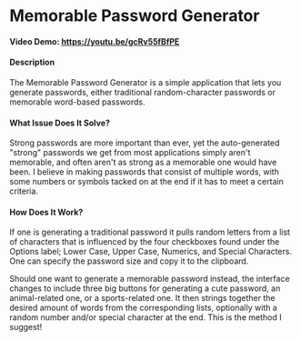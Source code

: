 # Memorable Password Generator
#### Video Demo: https://youtu.be/gcRv55fBfPE
#### Description
The Memorable Password Generator is a simple application that lets you generate passwords, either traditional random-character passwords or memorable word-based passwords.
#### What Issue Does It Solve?
Strong passwords are more important than ever, yet the auto-generated "strong" passwords we get from most applications simply aren't memorable, and often aren't as strong as a memorable one would have been. I believe in making passwords that consist of multiple words, with some numbers or symbols tacked on at the end if it has to meet a certain criteria.
#### How Does It Work?
If one is generating a traditional password it pulls random letters from a list of characters that is influenced by the four checkboxes found under the Options label; Lower Case, Upper Case, Numerics, and Special Characters. One can specify the password size and copy it to the clipboard.

Should one want to generate a memorable password instead, the interface changes to include three big buttons for generating a cute password, an animal-related one, or a sports-related one. It then strings together the desired amount of words from the corresponding lists, optionally with a random number and/or special character at the end. This is the method I suggest!
